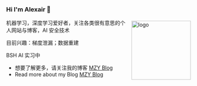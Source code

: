 ### Hi I'm Alexair 👋

<img src="https://github-readme-stats.vercel.app/api?username=Alexair059&show_icons=true&bg_color=30,e96443,904e95&title_color=fff&text_color=fff" alt="logo" height="160" align="right" style="margin: 5px; margin-bottom: 20px;" />

机器学习，深度学习爱好者，关注各类很有意思的个人网站与博客，AI 安全技术

目前兴趣：梯度泄漏；数据重建

BSH AI 实习中

- 想要了解更多，请关注我的博客 [MZY Blog](https://alexair059.github.io/)
- Read more about my Blog [MZY Blog](https://alexair059.github.io/)
